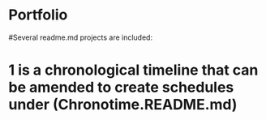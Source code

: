 # Portfolio

#Several readme.md projects are included: 
# 1 is a chronological timeline that can be amended to create schedules under (Chronotime.README.md)